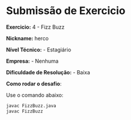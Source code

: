 # Submissão de Exercicio

**Exercicio:** 4 - Fizz Buzz

**Nickname:** herco

**Nível Técnico:** - Estagiário

**Empresa:** - Nenhuma

**Dificuldade de Resolução:** - Baixa

**Como rodar o desafio**: 

Use o comando abaixo: 
```bash
javac FizzBuzz.java
javac FizzBuzz
```

